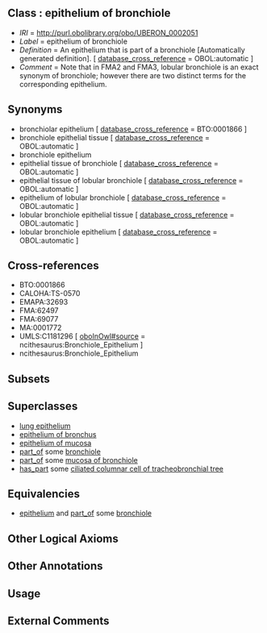 
## Class : epithelium of bronchiole

 * *IRI* = http://purl.obolibrary.org/obo/UBERON_0002051
 * *Label* = epithelium of bronchiole
 * *Definition* = An epithelium that is part of a bronchiole [Automatically generated definition]. [ [database_cross_reference](../../ef/oboInOwl#hasDbXref.md) = OBOL:automatic ]
 * *Comment* = Note that in FMA2 and FMA3, lobular bronchiole is an exact synonym of bronchiole; however there are two distinct terms for the corresponding epithelium.

## Synonyms

 * bronchiolar epithelium [ [database_cross_reference](../../ef/oboInOwl#hasDbXref.md) = BTO:0001866 ]
 * bronchiole epithelial tissue [ [database_cross_reference](../../ef/oboInOwl#hasDbXref.md) = OBOL:automatic ]
 * bronchiole epithelium
 * epithelial tissue of bronchiole [ [database_cross_reference](../../ef/oboInOwl#hasDbXref.md) = OBOL:automatic ]
 * epithelial tissue of lobular bronchiole [ [database_cross_reference](../../ef/oboInOwl#hasDbXref.md) = OBOL:automatic ]
 * epithelium of lobular bronchiole [ [database_cross_reference](../../ef/oboInOwl#hasDbXref.md) = OBOL:automatic ]
 * lobular bronchiole epithelial tissue [ [database_cross_reference](../../ef/oboInOwl#hasDbXref.md) = OBOL:automatic ]
 * lobular bronchiole epithelium [ [database_cross_reference](../../ef/oboInOwl#hasDbXref.md) = OBOL:automatic ]

## Cross-references

 * BTO:0001866
 * CALOHA:TS-0570
 * EMAPA:32693
 * FMA:62497
 * FMA:69077
 * MA:0001772
 * UMLS:C1181296 [ [oboInOwl#source](../../ce/oboInOwl#source.md) = ncithesaurus:Bronchiole_Epithelium ]
 * ncithesaurus:Bronchiole_Epithelium

## Subsets


## Superclasses

 * [lung epithelium](../../UBERON/15/UBERON_0000115.md)
 * [epithelium of bronchus](../../UBERON/31/UBERON_0002031.md)
 * [epithelium of mucosa](../../UBERON/50/UBERON_0003350.md)
 * [part_of](../../BFO/50/BFO_0000050.md) some [bronchiole](../../UBERON/86/UBERON_0002186.md)
 * [part_of](../../BFO/50/BFO_0000050.md) some [mucosa of bronchiole](../../UBERON/39/UBERON_0005039.md)
 * [has_part](../../BFO/51/BFO_0000051.md) some [ciliated columnar cell of tracheobronchial tree](../../CL/45/CL_0002145.md)

## Equivalencies

 * [epithelium](../../UBERON/83/UBERON_0000483.md) and [part_of](../../BFO/50/BFO_0000050.md) some [bronchiole](../../UBERON/86/UBERON_0002186.md)

## Other Logical Axioms


## Other Annotations


## Usage


## External Comments

